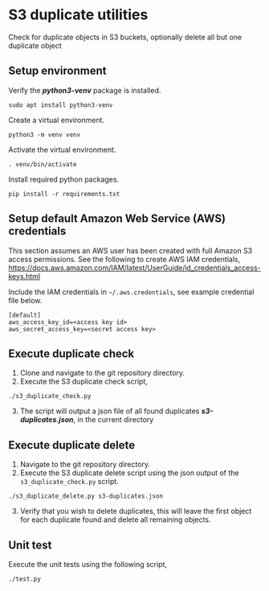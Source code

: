 # S3 duplicate utilities
Check for duplicate objects in S3 buckets, optionally delete all but one duplicate object

## Setup environment
Verify the ___python3-venv___ package is installed.
```
sudo apt install python3-venv
```

Create a virtual environment.
```
python3 -m venv venv
```
Activate the virtual environment.
```
. venv/bin/activate
```
Install required python packages.
```
pip install -r requirements.txt
```

## Setup default Amazon Web Service (AWS) credentials
This section assumes an AWS user has been created with full Amazon S3 access permissions.  See the following to create AWS IAM credentials, https://docs.aws.amazon.com/IAM/latest/UserGuide/id_credentials_access-keys.html

Include the IAM credentials in `~/.aws.credentials`, see example credential file below.

```
[default]
aws_access_key_id=<access key id>
aws_secret_access_key=<secret access key>
```

## Execute duplicate check
1. Clone and navigate to the git repository directory.
2. Execute the S3 duplicate check script,
```
./s3_duplicate_check.py
```
3. The script will output a json file of all found duplicates ___s3-duplicates.json___, in the current directory

## Execute duplicate delete
1. Navigate to the git repository directory.
2. Execute the S3 duplicate delete script using the json output of the `s3_duplicate_check.py` script.
```
./s3_duplicate_delete.py s3-duplicates.json
```
3. Verify that you wish to delete duplicates, this will leave the first object for each duplicate found and delete all remaining objects.

## Unit test
Execute the unit tests using the following script,
```
./test.py
```